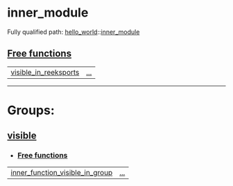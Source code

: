 # inner_module

Fully qualified path: [hello_world](./hello_world.md)::[inner_module](./hello_world-inner_module.md)


## [Free functions](./hello_world-inner_module-free_functions.md)

| | |
|:---|:---|
| [visible_in_reeksports](./hello_world-inner_module-visible_in_reeksports.md) | [...](./hello_world-inner_module-visible_in_reeksports.md) |


---
 
# Groups: 

## [visible](visible.md)

- ### [Free functions](./visible-free_functions.md)

| | |
|:---|:---|
| [inner_function_visible_in_group](./hello_world-inner_module-inner_function_visible_in_group.md) | [...](./hello_world-inner_module-inner_function_visible_in_group.md) |
